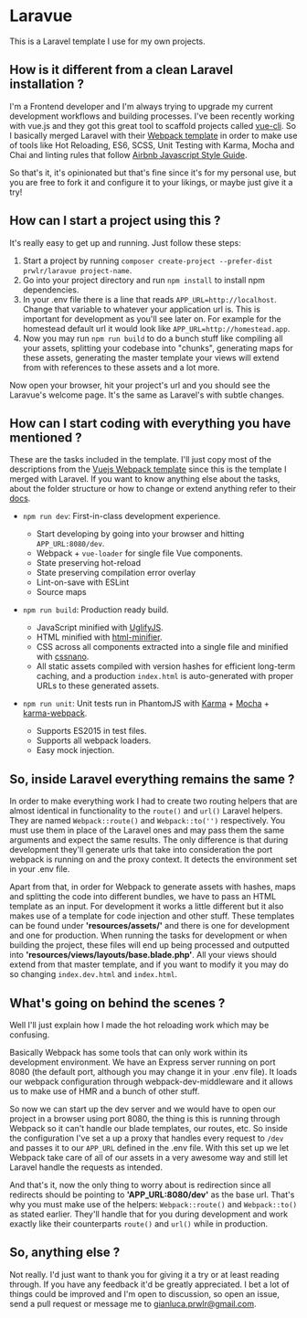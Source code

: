 # Laravue

This is a Laravel template I use for my own projects.

## How is it different from a clean Laravel installation ?

I'm a Frontend developer and I'm always trying to upgrade my current development workflows and building processes. I've been recently working with vue.js and they got this great tool to scaffold projects called [vue-cli](https://github.com/vuejs/vue-cli). So I basically merged Laravel with their [Webpack template](https://github.com/vuejs-templates/webpack) in order to make use of tools like Hot Reloading, ES6, SCSS, Unit Testing with Karma, Mocha and Chai and linting rules that follow [Airbnb Javascript Style Guide](https://github.com/airbnb/javascript).

So that's it, it's opinionated but that's fine since it's for my personal use, but you are free to fork it and configure it to your likings, or maybe just give it a try!

## How can I start a project using this ?

It's really easy to get up and running. Just follow these steps:

1. Start a project by running `composer create-project --prefer-dist prwlr/laravue project-name`.
2. Go into your project directory and run `npm install` to install npm dependencies.
3. In your .env file there is a line that reads `APP_URL=http://localhost`. Change that variable to whatever your application url is. This is important for development as you'll see later on. For example for the homestead default url it would look like `APP_URL=http://homestead.app`.
4. Now you may run `npm run build` to do a bunch stuff like compiling all your assets, splitting your codebase into "chunks", generating maps for these assets, generating the master template your views will extend from with references to these assets and a lot more.

Now open your browser, hit your project's url and you should see the Laravue's welcome page. It's the same as Laravel's with subtle changes.

## How can I start coding with everything you have mentioned ?

These are the tasks included in the template. I'll just copy most of the descriptions from the [Vuejs Webpack template](https://github.com/vuejs-templates/webpack) since this is the template I merged with Laravel. If you want to know anything else about the tasks, about the folder structure or how to change or extend anything refer to their [docs](http://vuejs-templates.github.io/webpack/).

- `npm run dev`: First-in-class development experience.
  - Start developing by going into your browser and hitting `APP_URL:8080/dev`.
  - Webpack + `vue-loader` for single file Vue components.
  - State preserving hot-reload
  - State preserving compilation error overlay
  - Lint-on-save with ESLint
  - Source maps

- `npm run build`: Production ready build.
  - JavaScript minified with [UglifyJS](https://github.com/mishoo/UglifyJS2).
  - HTML minified with [html-minifier](https://github.com/kangax/html-minifier).
  - CSS across all components extracted into a single file and minified with [cssnano](https://github.com/ben-eb/cssnano).
  - All static assets compiled with version hashes for efficient long-term caching, and a production `index.html` is auto-generated with proper URLs to these generated assets.

- `npm run unit`: Unit tests run in PhantomJS with [Karma](http://karma-runner.github.io/0.13/index.html) + [Mocha](http://mochajs.org/) + [karma-webpack](https://github.com/webpack/karma-webpack).
  - Supports ES2015 in test files.
  - Supports all webpack loaders.
  - Easy mock injection.

## So, inside Laravel everything remains the same ?

In order to make everything work I had to create two routing helpers that are almost identical in functionality to the `route()` and `url()` Laravel helpers. They are named `Webpack::route()` and `Webpack::to('')` respectively. You must use them in place of the Laravel ones and may pass them the same arguments and expect the same results. The only difference is that during development they'll generate urls that take into consideration the port webpack is running on and the proxy context. It detects the environment set in your .env file.

Apart from that, in order for Webpack to generate assets with hashes, maps and splitting the code into different bundles, we have to pass an HTML template as an input. For development it works a little different but it also makes use of a template for code injection and other stuff. These templates can be found under **'resources/assets/'** and there is one for development and one for production. When running the tasks for development or when building the project, these files will end up being processed and outputted into **'resources/views/layouts/base.blade.php'**. All your views should extend from that master template, and if you want to modify it you may do so changing `index.dev.html` and `index.html`.

## What's going on behind the scenes ?

Well I'll just explain how I made the hot reloading work which may be confusing.

Basically Webpack has some tools that can only work within its development environment. We have an Express server running on port 8080 (the default port, although you may change it in your .env file). It loads our webpack configuration through webpack-dev-middleware and it allows us to make use of HMR and a bunch of other stuff.

So now we can start up the dev server and we would have to open our project in a browser using port 8080, the thing is this is running through Webpack so it can't handle our blade templates, our routes, etc. So inside the configuration I've set a up a proxy that handles every request to `/dev` and passes it to our `APP_URL` defined in the .env file. With this set up we let Webpack take care of all of our assets in a very awesome way and still let Laravel handle the requests as intended.

And that's it, now the only thing to worry about is redirection since all redirects should be pointing to **'APP_URL:8080/dev'** as the base url. That's why you must make use of the helpers: `Webpack::route()` and `Webpack::to()` as stated earlier. They'll handle that for you during development and work exactly like their counterparts `route()` and `url()` while in production.

## So, anything else ?

Not really. I'd just want to thank you for giving it a try or at least reading through. If you have any feedback it'd be greatly appreciated. I bet a lot of things could be improved and I'm open to discussion, so open an issue, send a pull request or message me to gianluca.prwlr@gmail.com.
